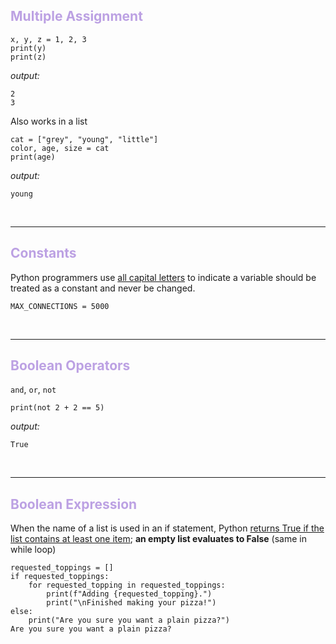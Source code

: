 ## <font color='BCA1E3'>Multiple Assignment</font>

```
x, y, z = 1, 2, 3
print(y)
print(z)
```
*output:*
```
2
3
```
Also works in a list
```
cat = ["grey", "young", "little"]
color, age, size = cat
print(age)
```
*output:*
```
young
```

<br>

***

## <font color='BCA1E3'>Constants</font>
Python programmers use <u>all capital letters</u> to indicate a variable should be treated as a constant and never be changed.
```
MAX_CONNECTIONS = 5000
```

<br>

***

## <font color='BCA1E3'>Boolean Operators</font> 
`and`, `or`, `not`
```
print(not 2 + 2 == 5)
```
*output:*
```
True
```

<br>

***

## <font color='BCA1E3'>Boolean Expression</font> 

When the name of a list is used in an if statement, Python <u>returns True if the list contains at least one item</u>; **an empty list evaluates to False** (same in while loop)

```
requested_toppings = []
if requested_toppings:
    for requested_topping in requested_toppings:
        print(f"Adding {requested_topping}.")
        print("\nFinished making your pizza!")
else:
    print("Are you sure you want a plain pizza?")
Are you sure you want a plain pizza?
```